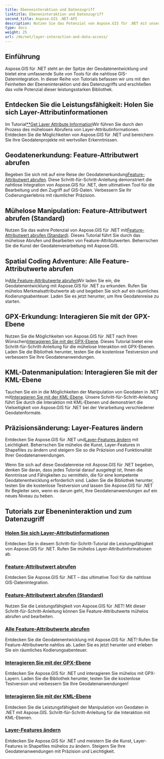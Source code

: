 ```yaml
---
title: Ebeneninteraktion und Datenzugriff
linktitle: Ebeneninteraktion und Datenzugriff
second_title: Aspose.GIS .NET-API
description: Nutzen Sie das Potenzial von Aspose.GIS für .NET mit unseren Tutorials zur Layer-Interaktion und zum Datenzugriff. Erkunden Sie die Geodatenentwicklung und bearbeiten Sie Features nahtlos.
type: docs
weight: 25
url: /de/net/layer-interaction-and-data-access/
---
```

## Einführung

Aspose.GIS für .NET steht an der Spitze der Geodatenentwicklung und bietet eine umfassende Suite von Tools für die nahtlose GIS-Datenintegration. In dieser Reihe von Tutorials befassen wir uns mit den Feinheiten der Ebeneninteraktion und des Datenzugriffs und erschließen das volle Potenzial dieser leistungsstarken Bibliothek.

## Entdecken Sie die Leistungsfähigkeit: Holen Sie sich Layer-Attributinformationen
 Im Tutorial[**Get Layer Attribute Information](./get-layer-attribute-information/)Wir führen Sie durch den Prozess des mühelosen Abrufens von Layer-Attributinformationen. Entdecken Sie die Möglichkeiten von Aspose.GIS für .NET und bereichern Sie Ihre Geodatenprojekte mit wertvollen Erkenntnissen.

## Geodatenerkundung: Feature-Attributwert abrufen
Begeben Sie sich mit auf eine Reise der Geodatenerkundung[Feature-Attributwert abrufen](./get-feature-attribute-value/). Diese Schritt-für-Schritt-Anleitung demonstriert die nahtlose Integration von Aspose.GIS für .NET, dem ultimativen Tool für die Bearbeitung und den Zugriff auf GIS-Daten. Verbessern Sie Ihr Codierungserlebnis mit räumlicher Präzision.

## Mühelose Manipulation: Feature-Attributwert abrufen (Standard)
 Nutzen Sie das wahre Potenzial von Aspose.GIS für .NET mit[Feature-Attributwert abrufen (Standard)](./get-feature-attribute-value-default/). Dieses Tutorial führt Sie durch das mühelose Abrufen und Bearbeiten von Feature-Attributwerten. Beherrschen Sie die Kunst der Geodatenverarbeitung mit Aspose.GIS.

## Spatial Coding Adventure: Alle Feature-Attributwerte abrufen
 In[Alle Feature-Attributwerte abrufen](./get-all-feature-attribute-values/)Wir laden Sie ein, die Geodatenentwicklung mit Aspose.GIS für .NET zu erkunden. Rufen Sie mühelos Merkmalsattributwerte ab und begeben Sie sich auf ein räumliches Kodierungsabenteuer. Laden Sie es jetzt herunter, um Ihre Geodatenreise zu starten.

## GPX-Erkundung: Interagieren Sie mit der GPX-Ebene
Nutzen Sie die Möglichkeiten von Aspose.GIS für .NET nach Ihren Wünschen[Interagieren Sie mit der GPX-Ebene](./interact-with-gpx-layer/). Dieses Tutorial bietet eine Schritt-für-Schritt-Anleitung für die mühelose Interaktion mit GPX-Ebenen. Laden Sie die Bibliothek herunter, testen Sie die kostenlose Testversion und verbessern Sie Ihre Geodatenanwendungen.

## KML-Datenmanipulation: Interagieren Sie mit der KML-Ebene
 Tauchen Sie ein in die Möglichkeiten der Manipulation von Geodaten in .NET mit[Interagieren Sie mit der KML-Ebene](./interact-with-kml-layer/). Unsere Schritt-für-Schritt-Anleitung führt Sie durch die Interaktion mit KML-Ebenen und demonstriert die Vielseitigkeit von Aspose.GIS für .NET bei der Verarbeitung verschiedener Geodatenformate.

## Präzisionsänderung: Layer-Features ändern
 Entdecken Sie Aspose.GIS für .NET und[Layer-Features ändern](./modify-layer-features/) mit Leichtigkeit. Beherrschen Sie mühelos die Kunst, Layer-Features in Shapefiles zu ändern und steigern Sie so die Präzision und Funktionalität Ihrer Geodatenanwendungen.

Wenn Sie sich auf diese Geodatenreise mit Aspose.GIS für .NET begeben, denken Sie daran, dass jedes Tutorial darauf ausgelegt ist, Ihnen die Kenntnisse und Fähigkeiten zu vermitteln, die für eine kompetente Geodatenentwicklung erforderlich sind. Laden Sie die Bibliothek herunter, testen Sie die kostenlose Testversion und lassen Sie Aspose.GIS für .NET Ihr Begleiter sein, wenn es darum geht, Ihre Geodatenanwendungen auf ein neues Niveau zu heben.

## Tutorials zur Ebeneninteraktion und zum Datenzugriff
### [Holen Sie sich Layer-Attributinformationen](./get-layer-attribute-information/)
Entdecken Sie in diesem Schritt-für-Schritt-Tutorial die Leistungsfähigkeit von Aspose.GIS für .NET. Rufen Sie mühelos Layer-Attributinformationen ab. 
### [Feature-Attributwert abrufen](./get-feature-attribute-value/)
Entdecken Sie Aspose.GIS für .NET – das ultimative Tool für die nahtlose GIS-Datenintegration.
### [Feature-Attributwert abrufen (Standard)](./get-feature-attribute-value-default/)
Nutzen Sie die Leistungsfähigkeit von Aspose.GIS für .NET! Mit dieser Schritt-für-Schritt-Anleitung können Sie Feature-Attributwerte mühelos abrufen und bearbeiten.
### [Alle Feature-Attributwerte abrufen](./get-all-feature-attribute-values/)
Entdecken Sie die Geodatenentwicklung mit Aspose.GIS für .NET! Rufen Sie Feature-Attributwerte nahtlos ab. Laden Sie es jetzt herunter und erleben Sie ein räumliches Kodierungsabenteuer.
### [Interagieren Sie mit der GPX-Ebene](./interact-with-gpx-layer/)
Entdecken Sie Aspose.GIS für .NET und interagieren Sie mühelos mit GPX-Layern. Laden Sie die Bibliothek herunter, testen Sie die kostenlose Testversion und verbessern Sie Ihre Geodatenanwendungen!
### [Interagieren Sie mit der KML-Ebene](./interact-with-kml-layer/)
Entdecken Sie die Leistungsfähigkeit der Manipulation von Geodaten in .NET mit Aspose.GIS. Schritt-für-Schritt-Anleitung für die Interaktion mit KML-Ebenen. 
### [Layer-Features ändern](./modify-layer-features/)
Entdecken Sie Aspose.GIS für .NET und meistern Sie die Kunst, Layer-Features in Shapefiles mühelos zu ändern. Steigern Sie Ihre Geodatenanwendungen mit Präzision und Leichtigkeit.